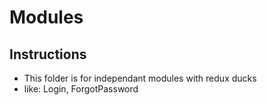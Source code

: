 # Modules

## Instructions

- This folder is for independant modules with redux ducks
- like: Login, ForgotPassword
